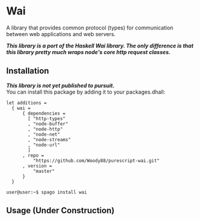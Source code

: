 # Wai

A library that provides common protocol (types) for communication between web applications and web servers. 

***This library is a port of the Haskell Wai library. The only difference is that this library pretty much wraps node's core http request classes.***

## Installation

***This library is not yet published to pursuit.***  
You can install this package by adding it to your packages.dhall:

```dhall
let additions =
  { wai =
      { dependencies =
        [ "http-types"
        , "node-buffer"
        , "node-http"
        , "node-net"
        , "node-streams"
        , "node-url"
        ]
      , repo =
          "https://github.com/Woody88/purescript-wai.git"
      , version =
          "master"
      }
  }
```

```console
user@user:~$ spago install wai
```

## Usage (**Under Construction**)